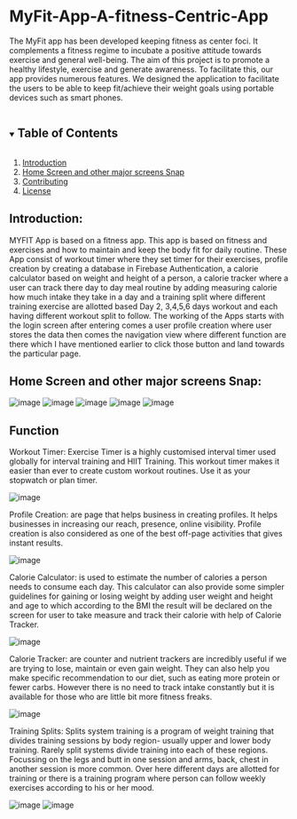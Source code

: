 # MyFit-App-A-fitness-Centric-App
The MyFit app has been developed keeping fitness as center foci. It complements a fitness regime to incubate a positive attitude towards exercise and general well-being. The aim of this project is to promote a healthy lifestyle, exercise and generate awareness. To facilitate this, our app provides numerous features. We designed the application to facilitate the users to be able to keep fit/achieve their weight goals using portable devices such as smart phones.

<!-- TABLE OF CONTENTS -->
<details open="open">
  <summary><h2 style="display: inline-block">Table of Contents</h2></summary>
  <ol>
    <li>
      <a href="#introduction">Introduction</a></li>
    <li><a href="#home-screen-and-other-major-screens-snap">Home Screen and other major screens Snap</a></li>
    <li><a href="#contributing">Contributing</a></li>
    <li><a href="#license">License</a></li>
  </ol>
</details>



## Introduction:

MYFIT App is based on a fitness app. This app is based on fitness and exercises and how to maintain and keep the body fit for daily routine. These App consist of workout timer where they set timer for their exercises, profile creation by creating a database in Firebase Authentication, a calorie calculator based on weight and height of a person, a calorie tracker where a user can track there day to day meal routine by adding measuring calorie how much intake they take in a day and a training split where different training exercise are allotted based Day 2, 3,4,5,6 days workout and each having different workout split to follow. The working of the Apps starts with the login screen after entering comes a user profile creation where user stores the data then comes the navigation view where different function are there which I have mentioned earlier to click those button and land towards the particular page. 


## Home Screen and other major screens Snap:

![image](https://user-images.githubusercontent.com/75266216/114706042-188b8380-9d46-11eb-896c-5aa02b93d468.png) ![image](https://user-images.githubusercontent.com/75266216/114706115-35c05200-9d46-11eb-92c7-709fa09783d7.png)  ![image](https://user-images.githubusercontent.com/75266216/114706148-407ae700-9d46-11eb-8bb9-e441db6b1dc2.png)  ![image](https://user-images.githubusercontent.com/75266216/114706180-496bb880-9d46-11eb-83dd-ca5abac18d69.png)  ![image](https://user-images.githubusercontent.com/75266216/114706212-512b5d00-9d46-11eb-87f2-caa99906383c.png)  


## Function

Workout Timer: Exercise Timer is a highly customised interval timer used globally for interval training and HIIT Training. This workout timer makes it easier than ever to create custom workout routines. Use it as your stopwatch or plan timer.

![image](https://user-images.githubusercontent.com/75266216/114741387-59948f80-9d68-11eb-9d5e-112012e80c51.png)

Profile Creation: are page that helps business in creating profiles. It helps businesses in increasing our reach, presence, online visibility. Profile creation is also considered as one of the best off-page activities that gives instant results.

![image](https://user-images.githubusercontent.com/75266216/114741619-919bd280-9d68-11eb-8d72-70c12c6281eb.png)


Calorie Calculator: is used to estimate the number of calories a person needs to consume each day. This calculator can also provide some simpler guidelines for gaining or losing weight by adding user weight and height and age to which according to the BMI the result will be declared on the screen for user to take measure and track their calorie with help of Calorie Tracker.
 
![image](https://user-images.githubusercontent.com/75266216/114741652-995b7700-9d68-11eb-8946-8982df4e3bc1.png)


Calorie Tracker: are counter and nutrient trackers are incredibly useful if we are trying to lose, maintain or even gain weight. They can also help you make specific recommendation to our diet, such as eating more protein or fewer carbs. However there is no need to track intake constantly but it is available for those who are little bit more fitness freaks.
 
![image](https://user-images.githubusercontent.com/75266216/114741718-ad9f7400-9d68-11eb-8152-cb76fc8cc9d9.png)


Training Splits: Splits system training is a program of weight training that divides training sessions by body region- usually upper and lower body training. Rarely split systems divide training into each of these regions. Focussing on the legs and butt in one session and arms, back, chest in another session is more common. Over here different days are allotted for training or there is a training program where person can follow weekly exercises according to his or her mood. 
    
![image](https://user-images.githubusercontent.com/75266216/114741772-bc862680-9d68-11eb-8ab7-974d872f0d6c.png)  ![image](https://user-images.githubusercontent.com/75266216/114741794-c1e37100-9d68-11eb-9176-f6a2eafc19e1.png)

    
    


               




